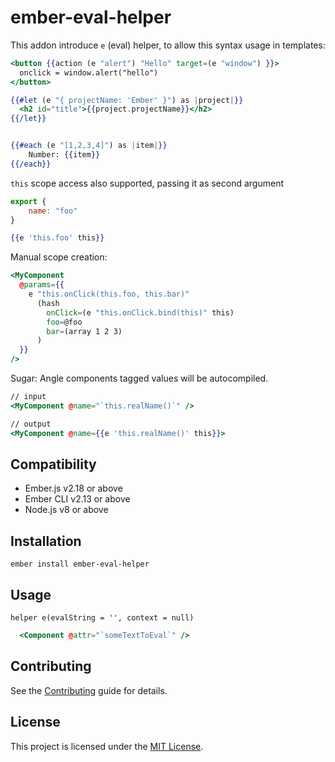 ember-eval-helper
==============================================================================

This addon introduce `e` (eval) helper, to allow this syntax usage in templates:

```hbs
<button {{action (e "alert") "Hello" target=(e "window") }}>
  onclick = window.alert("hello")
</button>
```

```hbs
{{#let (e "{ projectName: 'Ember' }") as |project|}}
  <h2 id="title">{{project.projectName}}</h2>
{{/let}}


{{#each (e "[1,2,3,4]") as |item|}}
    Number: {{item}}
{{/each}}
```

`this` scope access also supported, passing it as second argument

```js
export {
    name: "foo"
}
```

```hbs
{{e 'this.foo' this}}
```

Manual scope creation:

```hbs
<MyComponent
  @params={{
    e "this.onClick(this.foo, this.bar)" 
      (hash
        onClick=(e "this.onClick.bind(this)" this)
        foo=@foo
        bar=(array 1 2 3)
      )
  }}
/>

```

Sugar: Angle components tagged  values will be autocompiled.

```hbs
// input
<MyComponent @name="`this.realName()`" />

// output
<MyComponent @name={{e 'this.realName()' this}}>

```

Compatibility
------------------------------------------------------------------------------

* Ember.js v2.18 or above
* Ember CLI v2.13 or above
* Node.js v8 or above


Installation
------------------------------------------------------------------------------

```
ember install ember-eval-helper
```


Usage
------------------------------------------------------------------------------


```
helper e(evalString = '', context = null)
```

```hbs
  <Component @attr="`someTextToEval`" />
```


Contributing
------------------------------------------------------------------------------

See the [Contributing](CONTRIBUTING.md) guide for details.


License
------------------------------------------------------------------------------

This project is licensed under the [MIT License](LICENSE.md).
